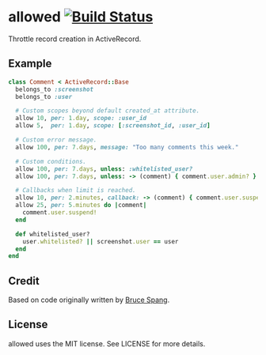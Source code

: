 # allowed [![Build Status](https://travis-ci.org/dribbble/allowed.svg)](https://travis-ci.org/dribbble/allowed)

Throttle record creation in ActiveRecord.

## Example

```ruby
class Comment < ActiveRecord::Base
  belongs_to :screenshot
  belongs_to :user

  # Custom scopes beyond default created_at attribute.
  allow 10, per: 1.day, scope: :user_id
  allow 5,  per: 1.day, scope: [:screenshot_id, :user_id]

  # Custom error message.
  allow 100, per: 7.days, message: "Too many comments this week."

  # Custom conditions.
  allow 100, per: 7.days, unless: :whitelisted_user?
  allow 100, per: 7.days, unless: -> (comment) { comment.user.admin? }

  # Callbacks when limit is reached.
  allow 10, per: 2.minutes, callback: -> (comment) { comment.user.suspend! }
  allow 25, per: 5.minutes do |comment|
    comment.user.suspend!
  end

  def whitelisted_user?
    user.whitelisted? || screenshot.user == user
  end
end
```

## Credit

Based on code originally written by [Bruce
Spang](https://github.com/brucespang).

## License

allowed uses the MIT license. See LICENSE for more details.
